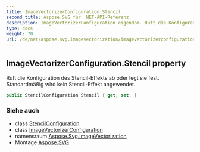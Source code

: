 ```yaml
---
title: ImageVectorizerConfiguration.Stencil
second_title: Aspose.SVG für .NET-API-Referenz
description: ImageVectorizerConfiguration eigendom. Ruft die Konfiguration des StencilEffekts ab oder legt sie fest. Standardmäßig wird kein StencilEffekt angewendet.
type: docs
weight: 70
url: /de/net/aspose.svg.imagevectorization/imagevectorizerconfiguration/stencil/
---
```

## ImageVectorizerConfiguration.Stencil property

Ruft die Konfiguration des Stencil-Effekts ab oder legt sie fest. Standardmäßig wird kein Stencil-Effekt angewendet.

```csharp
public StencilConfiguration Stencil { get; set; }
```

### Siehe auch

* class [StencilConfiguration](../../stencilconfiguration/)
* class [ImageVectorizerConfiguration](../)
* namensraum [Aspose.Svg.ImageVectorization](../../imagevectorizerconfiguration/)
* Montage [Aspose.SVG](../../../)


